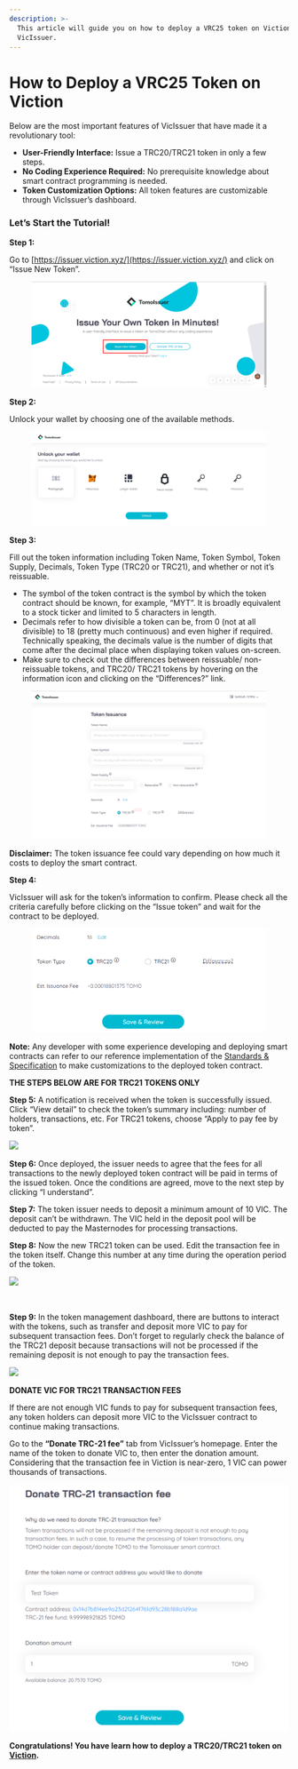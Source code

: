 ```yaml
---
description: >-
  This article will guide you on how to deploy a VRC25 token on Viction using
  VicIssuer.
---
```


# How to Deploy a VRC25 Token on Viction

Below are the most important features of VicIssuer that have made it a revolutionary tool:

* **User-Friendly Interface:** Issue a TRC20/TRC21 token in only a few steps.
* **No Coding Experience Required:** No prerequisite knowledge about smart contract programming is needed.
* **Token Customization Options:** All token features are customizable through VicIssuer’s dashboard.

### **Let’s Start the Tutorial!**

**Step 1:**

Go to [https://issuer.viction.xyz/](https://issuer.viction.xyz/) and click on “Issue New Token”.

<figure><img src="../.gitbook/assets/Screenshot_2 (2).png" alt=""><figcaption></figcaption></figure>

**Step 2:**

Unlock your wallet by choosing one of the available methods.

<figure><img src="../.gitbook/assets/Screenshot_3 (2).png" alt=""><figcaption></figcaption></figure>

**Step 3:**

Fill out the token information including Token Name, Token Symbol, Token Supply, Decimals, Token Type (TRC20 or TRC21), and whether or not it’s reissuable.

* The symbol of the token contract is the symbol by which the token contract should be known, for example, “MYT”. It is broadly equivalent to a stock ticker and limited to 5 characters in length.
* Decimals refer to how divisible a token can be, from 0 (not at all divisible) to 18 (pretty much continuous) and even higher if required. Technically speaking, the decimals value is the number of digits that come after the decimal place when displaying token values on-screen.
* Make sure to check out the differences between reissuable/ non-reissuable tokens, and TRC20/ TRC21 tokens by hovering on the information icon and clicking on the “Differences?” link.

<figure><img src="../.gitbook/assets/Screenshot_1 (2).png" alt=""><figcaption></figcaption></figure>

**Disclaimer:** The token issuance fee could vary depending on how much it costs to deploy the smart contract.

**Step 4:**

VicIssuer will ask for the token’s information to confirm. Please check all the criteria carefully before clicking on the “Issue token” and wait for the contract to be deployed.

<figure><img src="../.gitbook/assets/Screenshot_2.png" alt=""><figcaption></figcaption></figure>

**Note:** Any developer with some experience developing and deploying smart contracts can refer to our reference implementation of the [Standards & Specification](https://docs.viction.xyz/developer-guide/standards-and-specification) to make customizations to the deployed token contract.

**THE STEPS BELOW ARE FOR TRC21 TOKENS ONLY**

**Step 5:** A notification is received when the token is successfully issued. Click “View detail” to check the token’s summary including: number of holders, transactions, etc. For TRC21 tokens, choose “Apply to pay fee by token”.

![](https://lh6.googleusercontent.com/s8zaJXonmRhE2DW8G2pCESXg9p5OHfYGmZYmf7iO\_h9Km5ddMq2MPCq-PE1gyPlPSbqsSCHN0ES6sdL4lNanfr3RWk-L1iEivRQnmW4fOP2KEg5IV4hBgEUccX9fy5RhTLjNejbL)

**Step 6:** Once deployed, the issuer needs to agree that the fees for all transactions to the newly deployed token contract will be paid in terms of the issued token. Once the conditions are agreed, move to the next step by clicking “I understand”.

**Step 7:** The token issuer needs to deposit a minimum amount of 10 VIC. The deposit can’t be withdrawn. The VIC held in the deposit pool will be deducted to pay the Masternodes for processing transactions.

**Step 8:** Now the new TRC21 token can be used. Edit the transaction fee in the token itself. Change this number at any time during the operation period of the token.

![](https://lh6.googleusercontent.com/DgX6LNwhUIybgabf3K9iLpd\_DPYkgLrHHWlJ3RML8qPQoZa\_Dvp5rvaJ8c8ZOwnEfkcyRJtlUqYB5-PuY3X0pjdJglnFZ0-j9eL2Lb1QXdJaMmm7jUh526k9oyF-\_RHZUD-hG9Rd)

**‌**

**Step 9:** In the token management dashboard, there are buttons to interact with the tokens, such as transfer and deposit more VIC to pay for subsequent transaction fees. Don’t forget to regularly check the balance of the TRC21 deposit because transactions will not be processed if the remaining deposit is not enough to pay the transaction fees.

![](https://lh3.googleusercontent.com/I2ffwVcBRRPCo43hFDXrc-9HXoXdzxQWJofCbR4R-VW342b0EChRjR3tcR3TP3tKu3s26v6MjP7NnGgJqVBvBBiEELNLj1W82UhSH6YZM6akbFLlGAoh6FAp5t77q4njg8DQyiqK)

**DONATE VIC FOR TRC21 TRANSACTION FEES**

If there are not enough VIC funds to pay for subsequent transaction fees, any token holders can deposit more VIC to the VicIssuer contract to continue making transactions.‌

Go to the **“Donate TRC-21 fee”** tab from VicIssuer’s homepage. Enter the name of the token to donate VIC to, then enter the donation amount. Considering that the transaction fee in Viction is near-zero, 1 VIC can power thousands of transactions.

![](<../.gitbook/assets/image (105).png>)

**‌Congratulations! You have learn how to deploy a TRC20/TRC21 token on**[ **Viction**](http://Viction.com/)**.**
